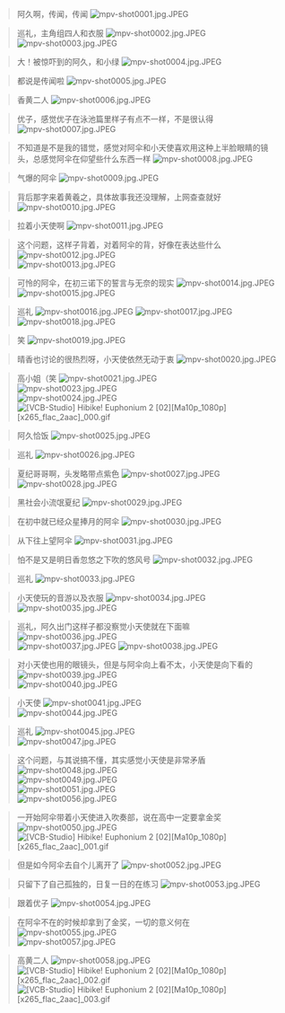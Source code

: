 > 阿久啊，传闻，传闻
![mpv-shot0001.jpg.JPEG](/file/blog/spirit/響け！ユーフォニアム/S2/E02/20200919/mpv-shot0001.jpg.JPEG)

> 巡礼，主角组四人和衣服
![mpv-shot0002.jpg.JPEG](/file/blog/spirit/響け！ユーフォニアム/S2/E02/20200919/mpv-shot0002.jpg.JPEG)  
![mpv-shot0003.jpg.JPEG](/file/blog/spirit/響け！ユーフォニアム/S2/E02/20200919/mpv-shot0003.jpg.JPEG)  

> 大！被惊吓到的阿久，和小绿
![mpv-shot0004.jpg.JPEG](/file/blog/spirit/響け！ユーフォニアム/S2/E02/20200919/mpv-shot0004.jpg.JPEG)

> 都说是传闻啦
![mpv-shot0005.jpg.JPEG](/file/blog/spirit/響け！ユーフォニアム/S2/E02/20200919/mpv-shot0005.jpg.JPEG)

> 香黄二人
![mpv-shot0006.jpg.JPEG](/file/blog/spirit/響け！ユーフォニアム/S2/E02/20200919/mpv-shot0006.jpg.JPEG)

> 优子，感觉优子在泳池篇里样子有点不一样，不是很认得
![mpv-shot0007.jpg.JPEG](/file/blog/spirit/響け！ユーフォニアム/S2/E02/20200919/mpv-shot0007.jpg.JPEG)

> 不知道是不是我的错觉，感觉对阿伞和小天使喜欢用这种上半脸眼睛的镜头，总感觉阿伞在仰望些什么东西一样
![mpv-shot0008.jpg.JPEG](/file/blog/spirit/響け！ユーフォニアム/S2/E02/20200919/mpv-shot0008.jpg.JPEG)

> 气爆的阿伞
![mpv-shot0009.jpg.JPEG](/file/blog/spirit/響け！ユーフォニアム/S2/E02/20200919/mpv-shot0009.jpg.JPEG)

> 背后那字来着黄羲之，具体故事我还没理解，上网查查就好
![mpv-shot0010.jpg.JPEG](/file/blog/spirit/響け！ユーフォニアム/S2/E02/20200919/mpv-shot0010.jpg.JPEG)

> 拉着小天使啊
![mpv-shot0011.jpg.JPEG](/file/blog/spirit/響け！ユーフォニアム/S2/E02/20200919/mpv-shot0011.jpg.JPEG)

> 这个问题，这样子背着，对着阿伞的背，好像在表达些什么
![mpv-shot0012.jpg.JPEG](/file/blog/spirit/響け！ユーフォニアム/S2/E02/20200919/mpv-shot0012.jpg.JPEG)  
![mpv-shot0013.jpg.JPEG](/file/blog/spirit/響け！ユーフォニアム/S2/E02/20200919/mpv-shot0013.jpg.JPEG)  

> 可怜的阿伞，在初三诺下的誓言与无奈的现实
![mpv-shot0014.jpg.JPEG](/file/blog/spirit/響け！ユーフォニアム/S2/E02/20200919/mpv-shot0014.jpg.JPEG)  
![mpv-shot0015.jpg.JPEG](/file/blog/spirit/響け！ユーフォニアム/S2/E02/20200919/mpv-shot0015.jpg.JPEG)  

> 巡礼
![mpv-shot0016.jpg.JPEG](/file/blog/spirit/響け！ユーフォニアム/S2/E02/20200919/mpv-shot0016.jpg.JPEG)
![mpv-shot0017.jpg.JPEG](/file/blog/spirit/響け！ユーフォニアム/S2/E02/20200919/mpv-shot0017.jpg.JPEG)  
![mpv-shot0018.jpg.JPEG](/file/blog/spirit/響け！ユーフォニアム/S2/E02/20200919/mpv-shot0018.jpg.JPEG)  

> 笑
![mpv-shot0019.jpg.JPEG](/file/blog/spirit/響け！ユーフォニアム/S2/E02/20200919/mpv-shot0019.jpg.JPEG)

> 晴香也讨论的很热烈呀，小天使依然无动于衷
![mpv-shot0020.jpg.JPEG](/file/blog/spirit/響け！ユーフォニアム/S2/E02/20200919/mpv-shot0020.jpg.JPEG)

> 高小姐（笑
![mpv-shot0021.jpg.JPEG](/file/blog/spirit/響け！ユーフォニアム/S2/E02/20200919/mpv-shot0021.jpg.JPEG)  
![mpv-shot0023.jpg.JPEG](/file/blog/spirit/響け！ユーフォニアム/S2/E02/20200919/mpv-shot0023.jpg.JPEG)  
![mpv-shot0024.jpg.JPEG](/file/blog/spirit/響け！ユーフォニアム/S2/E02/20200919/mpv-shot0024.jpg.JPEG)  
![[VCB-Studio] Hibike! Euphonium 2 [02][Ma10p_1080p][x265_flac_2aac]_000.gif](/file/blog/spirit/響け！ユーフォニアム/S2/E02/20200919/%5BVCB-Studio%5D%20Hibike%21%20Euphonium%202%20%5B02%5D%5BMa10p_1080p%5D%5Bx265_flac_2aac%5D_000.gif)

> 阿久恰饭
![mpv-shot0025.jpg.JPEG](/file/blog/spirit/響け！ユーフォニアム/S2/E02/20200919/mpv-shot0025.jpg.JPEG)

> 巡礼
![mpv-shot0026.jpg.JPEG](/file/blog/spirit/響け！ユーフォニアム/S2/E02/20200919/mpv-shot0026.jpg.JPEG)

> 夏纪哥哥啊，头发略带点紫色
![mpv-shot0027.jpg.JPEG](/file/blog/spirit/響け！ユーフォニアム/S2/E02/20200919/mpv-shot0027.jpg.JPEG)  
![mpv-shot0028.jpg.JPEG](/file/blog/spirit/響け！ユーフォニアム/S2/E02/20200919/mpv-shot0028.jpg.JPEG)  

> 黑社会小流氓夏纪
![mpv-shot0029.jpg.JPEG](/file/blog/spirit/響け！ユーフォニアム/S2/E02/20200919/mpv-shot0029.jpg.JPEG)

> 在初中就已经众星捧月的阿伞
![mpv-shot0030.jpg.JPEG](/file/blog/spirit/響け！ユーフォニアム/S2/E02/20200919/mpv-shot0030.jpg.JPEG)

> 从下往上望阿伞
![mpv-shot0031.jpg.JPEG](/file/blog/spirit/響け！ユーフォニアム/S2/E02/20200919/mpv-shot0031.jpg.JPEG)

> 怕不是又是明日香忽悠之下吹的悠风号
![mpv-shot0032.jpg.JPEG](/file/blog/spirit/響け！ユーフォニアム/S2/E02/20200919/mpv-shot0032.jpg.JPEG)

> 巡礼
![mpv-shot0033.jpg.JPEG](/file/blog/spirit/響け！ユーフォニアム/S2/E02/20200919/mpv-shot0033.jpg.JPEG)

> 小天使玩的音游以及衣服
![mpv-shot0034.jpg.JPEG](/file/blog/spirit/響け！ユーフォニアム/S2/E02/20200919/mpv-shot0034.jpg.JPEG)  
![mpv-shot0035.jpg.JPEG](/file/blog/spirit/響け！ユーフォニアム/S2/E02/20200919/mpv-shot0035.jpg.JPEG)  

> 巡礼，阿久出门这样子都没察觉小天使就在下面嘛
![mpv-shot0036.jpg.JPEG](/file/blog/spirit/響け！ユーフォニアム/S2/E02/20200919/mpv-shot0036.jpg.JPEG)  
![mpv-shot0037.jpg.JPEG](/file/blog/spirit/響け！ユーフォニアム/S2/E02/20200919/mpv-shot0037.jpg.JPEG)
![mpv-shot0038.jpg.JPEG](/file/blog/spirit/響け！ユーフォニアム/S2/E02/20200919/mpv-shot0038.jpg.JPEG)  

> 对小天使也用的眼镜头，但是与阿伞向上看不太，小天使是向下看的
![mpv-shot0039.jpg.JPEG](/file/blog/spirit/響け！ユーフォニアム/S2/E02/20200919/mpv-shot0039.jpg.JPEG)  
![mpv-shot0040.jpg.JPEG](/file/blog/spirit/響け！ユーフォニアム/S2/E02/20200919/mpv-shot0040.jpg.JPEG)  

> 小天使
![mpv-shot0041.jpg.JPEG](/file/blog/spirit/響け！ユーフォニアム/S2/E02/20200919/mpv-shot0041.jpg.JPEG)  
![mpv-shot0044.jpg.JPEG](/file/blog/spirit/響け！ユーフォニアム/S2/E02/20200919/mpv-shot0044.jpg.JPEG)  

> 巡礼
![mpv-shot0045.jpg.JPEG](/file/blog/spirit/響け！ユーフォニアム/S2/E02/20200919/mpv-shot0045.jpg.JPEG)  
![mpv-shot0047.jpg.JPEG](/file/blog/spirit/響け！ユーフォニアム/S2/E02/20200919/mpv-shot0047.jpg.JPEG)  

> 这个问题，与其说搞不懂，其实感觉小天使是非常矛盾
![mpv-shot0048.jpg.JPEG](/file/blog/spirit/響け！ユーフォニアム/S2/E02/20200919/mpv-shot0048.jpg.JPEG)  
![mpv-shot0049.jpg.JPEG](/file/blog/spirit/響け！ユーフォニアム/S2/E02/20200919/mpv-shot0049.jpg.JPEG)  
![mpv-shot0051.jpg.JPEG](/file/blog/spirit/響け！ユーフォニアム/S2/E02/20200919/mpv-shot0051.jpg.JPEG)  
![mpv-shot0056.jpg.JPEG](/file/blog/spirit/響け！ユーフォニアム/S2/E02/20200919/mpv-shot0056.jpg.JPEG)

> 一开始阿伞带着小天使进入吹奏部，说在高中一定要拿金奖
![mpv-shot0050.jpg.JPEG](/file/blog/spirit/響け！ユーフォニアム/S2/E02/20200919/mpv-shot0050.jpg.JPEG)
![[VCB-Studio] Hibike! Euphonium 2 [02][Ma10p_1080p][x265_flac_2aac]_001.gif](/file/blog/spirit/響け！ユーフォニアム/S2/E02/20200919/%5BVCB-Studio%5D%20Hibike%21%20Euphonium%202%20%5B02%5D%5BMa10p_1080p%5D%5Bx265_flac_2aac%5D_001.gif)

> 但是如今阿伞去自个儿离开了
![mpv-shot0052.jpg.JPEG](/file/blog/spirit/響け！ユーフォニアム/S2/E02/20200919/mpv-shot0052.jpg.JPEG)

> 只留下了自己孤独的，日复一日的在练习
![mpv-shot0053.jpg.JPEG](/file/blog/spirit/響け！ユーフォニアム/S2/E02/20200919/mpv-shot0053.jpg.JPEG)

> 跟着优子
![mpv-shot0054.jpg.JPEG](/file/blog/spirit/響け！ユーフォニアム/S2/E02/20200919/mpv-shot0054.jpg.JPEG)

> 在阿伞不在的时候却拿到了金奖，一切的意义何在
![mpv-shot0055.jpg.JPEG](/file/blog/spirit/響け！ユーフォニアム/S2/E02/20200919/mpv-shot0055.jpg.JPEG)  
![mpv-shot0057.jpg.JPEG](/file/blog/spirit/響け！ユーフォニアム/S2/E02/20200919/mpv-shot0057.jpg.JPEG)  

> 高黄二人
![mpv-shot0058.jpg.JPEG](/file/blog/spirit/響け！ユーフォニアム/S2/E02/20200919/mpv-shot0058.jpg.JPEG)
![[VCB-Studio] Hibike! Euphonium 2 [02][Ma10p_1080p][x265_flac_2aac]_002.gif](/file/blog/spirit/響け！ユーフォニアム/S2/E02/20200919/%5BVCB-Studio%5D%20Hibike%21%20Euphonium%202%20%5B02%5D%5BMa10p_1080p%5D%5Bx265_flac_2aac%5D_002.gif)  
![[VCB-Studio] Hibike! Euphonium 2 [02][Ma10p_1080p][x265_flac_2aac]_003.gif](/file/blog/spirit/響け！ユーフォニアム/S2/E02/20200919/%5BVCB-Studio%5D%20Hibike%21%20Euphonium%202%20%5B02%5D%5BMa10p_1080p%5D%5Bx265_flac_2aac%5D_003.gif)